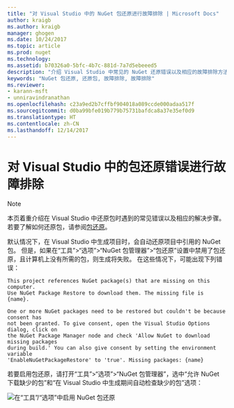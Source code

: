 ```yaml
---
title: "对 Visual Studio 中的 NuGet 包还原进行故障排除 | Microsoft Docs"
author: kraigb
ms.author: kraigb
manager: ghogen
ms.date: 10/24/2017
ms.topic: article
ms.prod: nuget
ms.technology: 
ms.assetid: b70326a0-5bfc-4b7c-881d-7a7d5ebeeed5
description: "介绍 Visual Studio 中常见的 NuGet 还原错误以及相应的故障排除方法。"
keywords: "NuGet 包还原, 还原包, 故障排除, 故障排除"
ms.reviewer:
- karann-msft
- unniravindranathan
ms.openlocfilehash: c23a9ed2b7cffbf904018a089ccde000adaa517f
ms.sourcegitcommit: d0ba99bfe019b779b75731bafdca8a37e35ef0d9
ms.translationtype: HT
ms.contentlocale: zh-CN
ms.lasthandoff: 12/14/2017
---
```

# <a name="troubleshooting-package-restore-errors-in-visual-studio"></a>对 Visual Studio 中的包还原错误进行故障排除

> [!Note]
> 本页着重介绍在 Visual Studio 中还原包时遇到的常见错误以及相应的解决步骤。 若要了解如何还原包，请参阅[包还原](../Consume-Packages/Package-Restore.md#enabling-and-disabling-package-restore)。

默认情况下，在 Visual Studio 中生成项目时，会自动还原项目中引用的 NuGet 包。 但是，如果在“工具”>“选项”>“NuGet 包管理器”>“包还原”设置中禁用了包还原，且计算机上没有所需的包，则生成将失败。 在这些情况下，可能出现下列错误：

```
This project references NuGet package(s) that are missing on this computer.
Use NuGet Package Restore to download them. The missing file is {name}.
```

```
One or more NuGet packages need to be restored but couldn't be because consent has
not been granted. To give consent, open the Visual Studio Options dialog, click on
the NuGet Package Manager node and check 'Allow NuGet to download missing packages
during build.' You can also give consent by setting the environment variable
'EnableNuGetPackageRestore' to 'true'. Missing packages: {name} 
```

若要启用包还原，请打开“工具”>“选项”>“NuGet 包管理器”，选中“允许 NuGet 下载缺少的包”和“在 Visual Studio 中生成期间自动检查缺少的包”选项：

![在“工具”/“选项”中启用 NuGet 包还原](../Consume-Packages/media/restore-01-autorestoreoptions.png)

